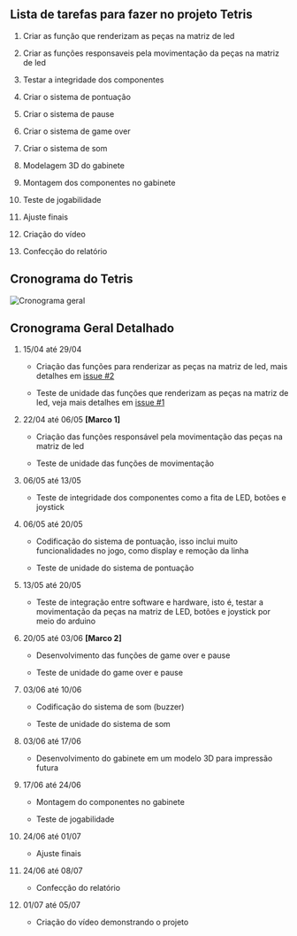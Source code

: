 ## Lista de tarefas para fazer no projeto Tetris



1. Criar as função que renderizam as peças na matriz de led

2. Criar as funções responsaveis pela movimentação da peças na matriz de led

3. Testar a integridade dos componentes

4. Criar o sistema de pontuação

5. Criar o sistema de pause

6. Criar o sistema de game over

7. Criar o sistema de som

8. Modelagem 3D do gabinete

9. Montagem dos componentes no gabinete

10. Teste de jogabilidade

11. Ajuste finais

12. Criação do vídeo

13. Confecção do relatório

## Cronograma do Tetris

![Cronograma geral](cronograma_geral.png)



## Cronograma Geral Detalhado

1. 15/04 até 29/04
   
   - Criação das funções para renderizar as peças na matriz de led, mais detalhes em [issue #2](https://github.com/turpek/oficina_de_integracao/issues/2)
   
   - Teste de unidade das funções que renderizam as peças na matriz de led, veja mais detalhes em [issue #1](https://github.com/turpek/oficina_de_integracao/issues/1)

2. 22/04 até 06/05 **[Marco 1]**
   
   - Criação das funções responsável pela movimentação das peças na matriz de led
   
   - Teste de unidade das funções de movimentação

3. 06/05 até 13/05
   
   - Teste de integridade dos componentes como a fita de LED, botões e joystick

4. 06/05 até 20/05
   
   - Codificação do sistema de pontuação, isso inclui muito funcionalidades no jogo, como display e remoção da linha
   
   - Teste de unidade do sistema de pontuação

5. 13/05 até 20/05
   
   - Teste de integração entre software e hardware, isto é, testar a movimentação da peças na matriz de LED, botões e joystick por meio do arduino
   

6. 20/05 até 03/06 **[Marco 2]**
   
   - Desenvolvimento das funções de game over e pause
   
   - Teste de unidade do game over e pause

7. 03/06 até 10/06
   
   - Codificação do sistema de som (buzzer)
   
   - Teste de unidade do sistema de som

8. 03/06 até 17/06
   
   - Desenvolvimento do gabinete em um modelo 3D para impressão futura

9. 17/06 até 24/06
   
   - Montagem do componentes no gabinete
   
   - Teste de jogabilidade

10. 24/06 até 01/07
    
    - Ajuste finais

11. 24/06 até 08/07
    
    - Confecção do relatório

12. 01/07 até 05/07
    
    - Criação do vídeo demonstrando o projeto
